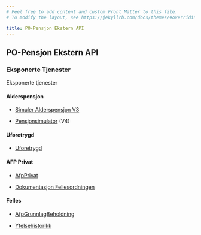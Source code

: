 ```yaml
---
# Feel free to add content and custom Front Matter to this file.
# To modify the layout, see https://jekyllrb.com/docs/themes/#overriding-theme-defaults

title: PO-Pensjon Ekstern API
---
```

## PO-Pensjon Ekstern API

### Eksponerte Tjenester

Eksponerte tjenester

#### Alderspensjon

* [Simuler Alderspensjon V3](api/alderspensjon/simulering/simulerAlderspensjonV3.html)

* [Pensjonsimulator](https://pensjonssimulator.ekstern.dev.nav.no/swagger-ui/index.html) (V4)

#### Uføretrygd 

* [Uforetrygd](api/uforetrygd/Uforetrygd.html)

#### AFP Privat

* [AfpPrivat](api/afpprivat/AfpPrivat.html)

* [Dokumentasjon Fellesordningen](fellesordningen/fellesordningen.markdown)

#### Felles

* [AfpGrunnlagBeholdning](api/afpgrunnlagbeholdning/afp-grunnlag-beholdning.html)

* [Ytelsehistorikk](api/ytelsehistorikk/ytelsehistorikk.html)
